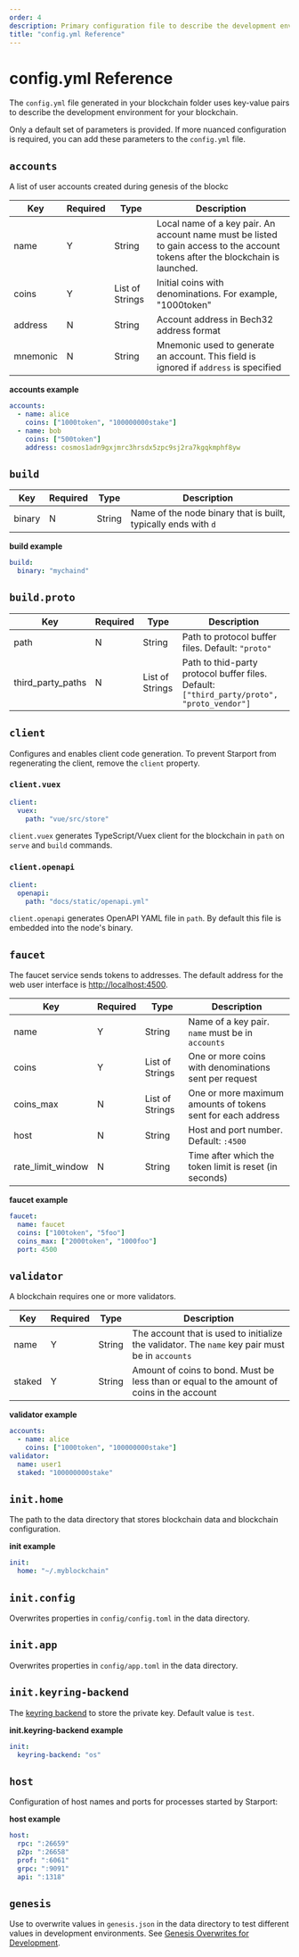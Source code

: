 ```yaml
---
order: 4
description: Primary configuration file to describe the development environment for your blockchain.
title: "config.yml Reference"
---
```


# config.yml Reference

The `config.yml` file generated in your blockchain folder uses key-value pairs to describe the development environment for your blockchain.

Only a default set of parameters is provided. If more nuanced configuration is required, you can add these parameters to the `config.yml` file.

## `accounts`

A list of user accounts created during genesis of the blockc

| Key      | Required | Type            | Description                                                                                                                     |
| -------- | -------- | --------------- | ------------------------------------------------------------------------------------------------------------------------------- |
| name     | Y        | String          | Local name of a key pair. An account name must be listed to gain access to the account tokens after the blockchain is launched. |
| coins    | Y        | List of Strings | Initial coins with denominations. For example, "1000token"                                                                      |
| address  | N        | String          | Account address in Bech32 address format                                                                                        |
| mnemonic | N        | String          | Mnemonic used to generate an account. This field is ignored if `address` is specified                                           |

**accounts example**

```yaml
accounts:
  - name: alice
    coins: ["1000token", "100000000stake"]
  - name: bob
    coins: ["500token"]
    address: cosmos1adn9gxjmrc3hrsdx5zpc9sj2ra7kgqkmphf8yw
```

## `build`

| Key    | Required | Type   | Description                                                    |
| ------ | -------- | ------ | -------------------------------------------------------------- |
| binary | N        | String | Name of the node binary that is built, typically ends with `d` |

**build example**

```yaml
build:
  binary: "mychaind"
```

## `build.proto`

| Key               | Required | Type            | Description                                                                                |
| ----------------- | -------- | --------------- | ------------------------------------------------------------------------------------------ |
| path              | N        | String          | Path to protocol buffer files. Default: `"proto"`                                          |
| third_party_paths | N        | List of Strings | Path to thid-party protocol buffer files. Default: `["third_party/proto", "proto_vendor"]` |

## `client`

Configures and enables client code generation. To prevent Starport from regenerating the client, remove the `client` property.

### `client.vuex`

```yaml
client:
  vuex:
    path: "vue/src/store"
```

`client.vuex` generates TypeScript/Vuex client for the blockchain in `path` on `serve` and `build` commands.

### `client.openapi`

```yaml
client:
  openapi:
    path: "docs/static/openapi.yml"
```

`client.openapi` generates OpenAPI YAML file in `path`. By default this file is embedded into the node's binary.

## `faucet`

The faucet service sends tokens to addresses. The default address for the web user interface is <http://localhost:4500>.

| Key               | Required | Type            | Description                                                 |
| ----------------- | -------- | --------------- | ----------------------------------------------------------- |
| name              | Y        | String          | Name of a key pair. `name` must be in `accounts`            |
| coins             | Y        | List of Strings | One or more coins with denominations sent per request       |
| coins_max         | N        | List of Strings | One or more maximum amounts of tokens sent for each address |
| host              | N        | String          | Host and port number. Default: `:4500`                      |
| rate_limit_window | N        | String          | Time after which the token limit is reset (in seconds)      |

**faucet example**

```yaml
faucet:
  name: faucet
  coins: ["100token", "5foo"]
  coins_max: ["2000token", "1000foo"]
  port: 4500
```

## `validator`

A blockchain requires one or more validators.

| Key    | Required | Type   | Description                                                                                     |
| ------ | -------- | ------ | ----------------------------------------------------------------------------------------------- |
| name   | Y        | String | The account that is used to initialize the validator. The `name` key pair must be in `accounts` |
| staked | Y        | String | Amount of coins to bond. Must be less than or equal to the amount of coins in the account       |

**validator example**

```yaml
accounts:
  - name: alice
    coins: ["1000token", "100000000stake"]
validator:
  name: user1
  staked: "100000000stake"
```

## `init.home`

The path to the data directory that stores blockchain data and blockchain configuration.

**init example**

```yaml
init:
  home: "~/.myblockchain"
```

## `init.config`

Overwrites properties in `config/config.toml` in the data directory.

## `init.app`

Overwrites properties in `config/app.toml` in the data directory.

## `init.keyring-backend`

The [keyring backend](https://docs.cosmos.network/master/run-node/keyring.html) to store the private key. Default value is `test`.

**init.keyring-backend example**

```yaml
init:
  keyring-backend: "os"
```

## `host`

Configuration of host names and ports for processes started by Starport:

**host example**

```yaml
host:
  rpc: ":26659"
  p2p: ":26658"
  prof: ":6061"
  grpc: ":9091"
  api: ":1318"
```

## `genesis`

Use to overwrite values in `genesis.json` in the data directory to test different values in development environments. See [Genesis Overwrites for Development](https://docs.starport.network/configure/genesis.html).
